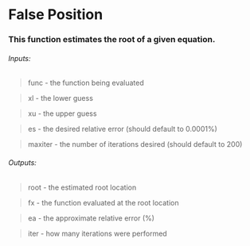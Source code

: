 # False Position

### This function estimates the root of a given equation. 

###### *Inputs:*
>func - the function being evaluated

>xl - the lower guess

>xu - the upper guess

>es - the desired relative error (should default to 0.0001%)

>maxiter - the number of iterations desired (should default to 200)

###### *Outputs:*

>root - the estimated root location

>fx - the function evaluated at the root location

>ea - the approximate relative error (%)

>iter - how many iterations were performed
